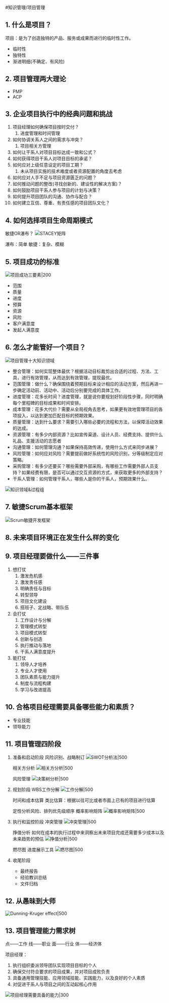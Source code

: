 #知识管理/项目管理 

## 1. 什么是项目？

项目：是为了创造独特的产品、服务或成果而进行的临时性工作。
- 临时性
- 独特性
- 渐进明细(不确定、有风险)

## 2. 项目管理两大理论

- PMP
- ACP

## 3. 企业项目执行中的经典问题和挑战

1. 项目经理如何确保项目按时交付？
	1. 进度管理和时间管理
2. 如何协调关系人之间的需求与冲突？
	1. 项目相关方管理
3. 如何让干系人对项目目标达成一致和公式？
4. 如何获得项目干系人对项目目标的承诺？
5. 如何应对上级任意设定的项目工期？
	1. 未从项目实施的技术难度或者资源配置的角度去考虑
6. 如何应对人手不足与项目资源匮乏的问题？
7. 如何推动问题的整改(寻找创新的、建设性的解决方案)？
8. 如何鼓励项目干系人参与项目的计划与决策？
9. 如何提升项目团队的沟通、协作与配合？
10. 如何建立互信、尊重、有责任感的项目团队文化？

## 4. 如何选择项目生命周期模式

敏捷OR瀑布？
![STACEY矩阵](附件/STACEY矩阵.jpg)

瀑布：简单
敏捷：复杂、模糊

## 5. 项目成功的标准

![项目成功三要素|200](附件/项目成功三要素.jpg)

- 范围
- 质量
- 进度
- 预算
- 资源
- 风险
- 客户满意度
- 发起人满意度

## 6. 怎么才能管好一个项目？

![项目管理十大知识领域](附件/项目管理十大知识领域.png)

- 整合管理：如何实现整体最优？根据活动目标裁剪出合适的过程、方法、工具，进行有效管理，从而达到有效管理，提现最优。
- 范围管理：做什么？确保围绕着预期目标来设计相应的活动方案，然后再进一步确定活动前、活动中、活动后分别要完成的具体工作。
- 进度管理：花多长时间？进度管理，就是说你要规划好阶段性步骤，同时明确每个里程碑的目标成果和时间安排。
- 成本管理：花多大代价？需要从全局视角去思考，如果更有效地管理项目的各项投入，以达到更加匹配目标的预期效果。
- 质量管理：达到什么要求？需要引入哪些必要的流程和方法，以保障活动效果的达成。
- 资源管理：有多少内部资源？比如宣传渠道、设计人员、经费支持、提供什么礼品、支援活动的志愿者
- 沟通管理：如何管理沟通？如果保持高效传递，使用什么方式来同步进展？
- 风险管理：如何应对风险？需要提前做好系统性的风险识别，分等级制定应对策略。
- 采购管理：有多少还要买？哪些需要外部采购，有哪些工作需要外部人员支持？如果经费有限，是否可以通过交互资源的方式，来获取更多的外部支持？
- 干系人管理：如何管理干系人，哪些人是你的干系人，预期效果什么。

![知识领域&过程组](附件/知识领域&过程组.webp)

## 7. 敏捷Scrum基本框架

![Scrum敏捷开发框架](附件/Scrum敏捷开发框架.jpg)

## 8. 未来项目环境正在发生什么样的变化

## 9. 项目经理要做什么——三件事

1. 想打仗
	1. 激发危机感
	2. 激发责任感
	3. 明确责任与目标
	4. 转型领导
	5. 项目文化建设
	6. 搭班子、定战略、带队伍
2. 会打仗
	1. 工作设计与分解
	2. 管理模式转型
	3. 项目模式转型
	4. 创新与创造
	5. 执行推动与落地
	6. 干系人满意度提升
3. 能打仗
	1. 领导人才培养
	2. 专业人才使用
	3. 团队素质与能力提升
	4. 制度与流程构建
	5. 学习与改进提高

## 10. 合格项目经理需要具备哪些能力和素质？

- 专业技能
- 领导能力

## 11. 项目管理四阶段

1. 准备和启动阶段
	风险识别、战略制订
	![SWOT分析法|500](附件/SWOT分析法.jpg)

	相关方分析
	![相关方分析|500](附件/相关方分析.jpeg)

	风险管理
	![决策树分析|500](附件/决策树分析.jpg)

3. 规划阶段
	WBS工作分解
	![工作分解|500](附件/工作分解.png)

	时间和成本估算
	类比估算：根据以往可比或者市面上已有的项目进行估算

	定性分析风险、排列优先级顺序
	概率影响矩阵
	![概率影响矩阵|500](附件/概率影响矩阵.jpeg)
	
4. 执行和监控阶段
	冲突管理
	![冲突管理|500](附件/冲突管理.png)

	挣值分析
	如何在成本的执行过程中来洞察出未来项目完成还需要多少成本以及未来趋势的预估
	![挣值分析|500](附件/挣值分析.png)

	燃尽图
	进度展示工具
	![燃尽图|500](附件/燃尽图.png)

5. 收尾阶段
	- 最终报告
	- 经验教训总结
	- 文件归档

## 12. 从愚昧到大师
![Dunning-Kruger effect|500](附件/Dunning-Kruger%20effect.png)

## 13. 项目管理能力需求树
点——工作
线——职业
面——行业
体——经济体

项目经理：
1. 执行组织委派领导团队实现项目目标的个人
2. 确保交付符合要求的项目成果，并对项目成败负责
3. 具备通用管理技能、应用领域技能、实践能力，以及良好的个人素质
4. 对促进干系人与项目之间的互动起核心作用

![项目经理需要具备的能力|300](附件/项目经理需要具备的能力.jpeg)